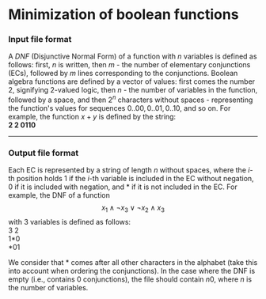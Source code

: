 # Minimization of boolean functions

### Input file format
A *DNF* (Disjunctive Normal Form) of a function with $n$ variables is defined as follows: first, $n$ is written, then $m$ - the number of elementary conjunctions (ECs), followed by $m$ lines corresponding to the conjunctions.
Boolean algebra functions are defined by a vector of values: first comes the number $2$, signifying 2-valued logic, then $n$ - the number of variables in the function, followed by a space, and then $2^n$ characters without spaces - representing the function's values for sequences $0..00, 0..01, 0..10$, and so on. For example, the function $x + y$ is defined by the string:\
**2 2 0110**

***

### Output file format

Each EC is represented by a string of length $n$ without spaces, where the $i$-th position holds $1$ if the $i$-th variable is included in the EC without negation, $0$ if it is included with negation, and $*$ if it is not included in the EC. For example, the DNF of a function $$x_1\land\lnot{x_3}\lor\lnot{x_2}\land x_3$$ with $3$ variables is defined as follows:\
3 2\
1*0\
*01

We consider that $*$ comes after all other characters in the alphabet (take this into account when ordering the conjunctions). In the case where the DNF is empty (i.e., contains $0$ conjunctions), the file should contain $n 0$, where $n$ is the number of variables.